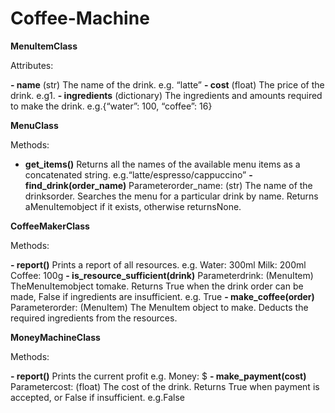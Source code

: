 # Coffee-Machine
**MenuItemClass**

Attributes:

**- name**
    (str) The name of the drink.
    e.g. “latte”
**- cost**
    (float) The price of the drink.
    e.g1.
**- ingredients**
    (dictionary) The ingredients and amounts required to make the drink.
    e.g.{“water”: 100, “coffee”: 16}

**MenuClass**

Methods:

- **get_items()**
    Returns all the names of the available menu items as a concatenated string.
    e.g.“latte/espresso/cappuccino”
**- find_drink(order_name)**
    Parameterorder_name: (str) The name of the drinksorder.
    Searches the menu for a particular drink by name. Returns aMenuItemobject if it exists,
    otherwise returnsNone.

**CoffeeMakerClass**

Methods:

**- report()**
    Prints a report of all resources.
    e.g.
    Water: 300ml
    Milk: 200ml
    Coffee: 100g
**- is_resource_sufficient(drink)**
    Parameterdrink: (MenuItem) TheMenuItemobject tomake.
    Returns True when the drink order can be made, False if ingredients are insufficient.
    e.g.
    True
**- make_coffee(order)**
Parameterorder: (MenuItem) The MenuItem object to make.
Deducts the required ingredients from the resources.

**MoneyMachineClass**

Methods:

**- report()**
    Prints the current profit
    e.g.
    Money: $
**- make_payment(cost)**
    Parametercost: (float) The cost of the drink.
    Returns True when payment is accepted, or False if insufficient.
    e.g.False


